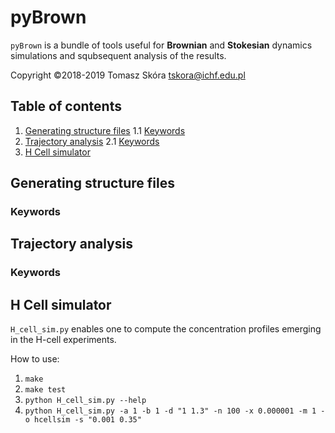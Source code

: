 # pyBrown

`pyBrown` is a bundle of tools useful for **Brownian** and **Stokesian** dynamics
simulations and squbsequent analysis of the results.

Copyright ©2018-2019 Tomasz Skóra [tskora@ichf.edu.pl](mailto:tskora@ichf.edu.pl)

## Table of contents
1. [Generating structure files](#strs)
  1.1 [Keywords](#strs.keywords)
2. [Trajectory analysis](#traj)
  2.1 [Keywords](#traj.keywords)
3. [H Cell simulator](#hcells)

<a name="strs"></a>
## Generating structure files

<a name="strs.keywords"></a>
### Keywords

<a name="traj"></a>
## Trajectory analysis

<a name="traj.keywords"></a>
### Keywords

<a name="hcells"></a>
## H Cell simulator

`H_cell_sim.py` enables one to compute the concentration profiles emerging in the H-cell experiments.

How to use:

1. `make`
2. `make test`
3. `python H_cell_sim.py --help`
4. `python H_cell_sim.py -a 1 -b 1 -d "1 1.3" -n 100 -x 0.000001 -m 1 -o hcellsim -s "0.001 0.35"`
